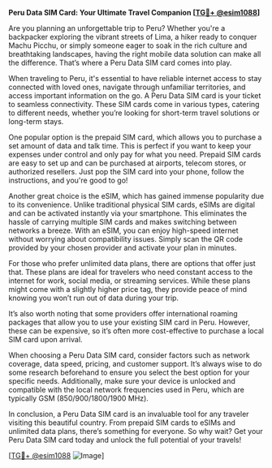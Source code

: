 **Peru Data SIM Card: Your Ultimate Travel Companion [[TG💪+ @esim1088](https://t.me/s/esim1088)]**

Are you planning an unforgettable trip to Peru? Whether you're a backpacker exploring the vibrant streets of Lima, a hiker ready to conquer Machu Picchu, or simply someone eager to soak in the rich culture and breathtaking landscapes, having the right mobile data solution can make all the difference. That’s where a Peru Data SIM card comes into play.

When traveling to Peru, it's essential to have reliable internet access to stay connected with loved ones, navigate through unfamiliar territories, and access important information on the go. A Peru Data SIM card is your ticket to seamless connectivity. These SIM cards come in various types, catering to different needs, whether you’re looking for short-term travel solutions or long-term stays.

One popular option is the prepaid SIM card, which allows you to purchase a set amount of data and talk time. This is perfect if you want to keep your expenses under control and only pay for what you need. Prepaid SIM cards are easy to set up and can be purchased at airports, telecom stores, or authorized resellers. Just pop the SIM card into your phone, follow the instructions, and you're good to go!

Another great choice is the eSIM, which has gained immense popularity due to its convenience. Unlike traditional physical SIM cards, eSIMs are digital and can be activated instantly via your smartphone. This eliminates the hassle of carrying multiple SIM cards and makes switching between networks a breeze. With an eSIM, you can enjoy high-speed internet without worrying about compatibility issues. Simply scan the QR code provided by your chosen provider and activate your plan in minutes.

For those who prefer unlimited data plans, there are options that offer just that. These plans are ideal for travelers who need constant access to the internet for work, social media, or streaming services. While these plans might come with a slightly higher price tag, they provide peace of mind knowing you won’t run out of data during your trip.

It’s also worth noting that some providers offer international roaming packages that allow you to use your existing SIM card in Peru. However, these can be expensive, so it’s often more cost-effective to purchase a local SIM card upon arrival.

When choosing a Peru Data SIM card, consider factors such as network coverage, data speed, pricing, and customer support. It’s always wise to do some research beforehand to ensure you select the best option for your specific needs. Additionally, make sure your device is unlocked and compatible with the local network frequencies used in Peru, which are typically GSM (850/900/1800/1900 MHz).

In conclusion, a Peru Data SIM card is an invaluable tool for any traveler visiting this beautiful country. From prepaid SIM cards to eSIMs and unlimited data plans, there’s something for everyone. So why wait? Get your Peru Data SIM card today and unlock the full potential of your travels! 

[[TG💪+ @esim1088](https://t.me/s/esim1088) ![Image](https://i.postimg.cc/Y0z9fWf4/image.png)]